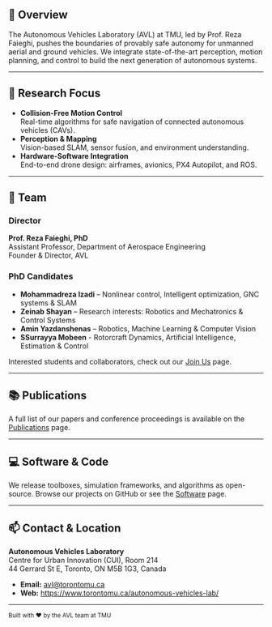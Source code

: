 ## 🏁 Overview
The Autonomous Vehicles Laboratory (AVL) at TMU, led by Prof. Reza Faieghi, pushes the boundaries of provably safe autonomy for unmanned aerial and ground vehicles. We integrate state-of-the-art perception, motion planning, and control to build the next generation of autonomous systems.

---

## 🔬 Research Focus
- **Collision-Free Motion Control**  
  Real-time algorithms for safe navigation of connected autonomous vehicles (CAVs).  
- **Perception & Mapping**  
  Vision-based SLAM, sensor fusion, and environment understanding.  
- **Hardware-Software Integration**  
  End-to-end drone design: airframes, avionics, PX4 Autopilot, and ROS.

---

## 🤝 Team

### Director  
**Prof. Reza Faieghi, PhD**  
Assistant Professor, Department of Aerospace Engineering  
Founder & Director, AVL

### PhD Candidates  
- **Mohammadreza Izadi** – Nonlinear control, Intelligent optimization, GNC systems & SLAM
- **Zeinab Shayan** – Research interests: Robotics and Mechatronics & Control Systems
- **Amin Yazdanshenas** – Robotics, Machine Learning & Computer Vision
- **SSurrayya Mobeen** - Rotorcraft Dynamics, Artificial Intelligence, Estimation & Control

Interested students and collaborators, check out our [Join Us](https://www.torontomu.ca/autonomous-vehicles-lab/join-us/) page.

---

## 📚 Publications  
A full list of our papers and conference proceedings is available on the [Publications](https://www.torontomu.ca/autonomous-vehicles-lab/publications/) page.

---

## 💻 Software & Code  
We release toolboxes, simulation frameworks, and algorithms as open-source. Browse our projects on GitHub or see the [Software](https://www.torontomu.ca/autonomous-vehicles-lab/software/) page.

---

## 📫 Contact & Location
**Autonomous Vehicles Laboratory**  
Centre for Urban Innovation (CUI), Room 214  
44 Gerrard St E, Toronto, ON M5B 1G3, Canada  
- **Email:** avl@torontomu.ca  
- **Web:** https://www.torontomu.ca/autonomous-vehicles-lab/  
---

<sub>Built with ❤️ by the AVL team at TMU</sub>
